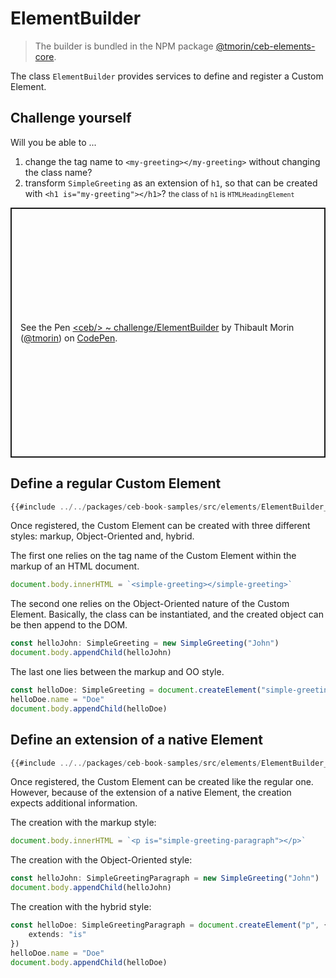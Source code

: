 # ElementBuilder

> The builder is bundled in the NPM package [@tmorin/ceb-elements-core](https://www.npmjs.com/package/@tmorin/ceb-elements-core).

The class `ElementBuilder` provides services to define and register a Custom Element.

## Challenge yourself

Will you be able to ...
1. change the tag name to `<my-greeting></my-greeting>` without changing the class name?
2. transform `SimpleGreeting` as an extension of `h1`, so that can be created with `<h1 is="my-greeting"></h1>`? <small>the class of `h1` is `HTMLHeadingElement`</small>

<p class="codepen" data-height="400" data-theme-id="light" data-default-tab="js,result" data-slug-hash="ExmLwwd" data-editable="true" data-user="tmorin" style="height: 400px; box-sizing: border-box; display: flex; align-items: center; justify-content: center; border: 2px solid; margin: 1em 0; padding: 1em;">
  <span>See the Pen <a href="https://codepen.io/tmorin/pen/ExmLwwd">
  &lt;ceb/&gt; ~ challenge/ElementBuilder</a> by Thibault Morin (<a href="https://codepen.io/tmorin">@tmorin</a>)
  on <a href="https://codepen.io">CodePen</a>.</span>
</p>
<script async src="https://cpwebassets.codepen.io/assets/embed/ei.js"></script>

## Define a regular Custom Element

```typescript
{{#include ../../packages/ceb-book-samples/src/elements/ElementBuilder_register.ts}}
```

Once registered, the Custom Element can be created with three different styles: markup, Object-Oriented and, hybrid.

The first one relies on the tag name of the Custom Element within the markup of an HTML document.

```typescript
document.body.innerHTML = `<simple-greeting></simple-greeting>`
```

The second one relies on the Object-Oriented nature of the Custom Element.
Basically, the class can be instantiated, and the created object can be then append to the DOM.

```typescript
const helloJohn: SimpleGreeting = new SimpleGreeting("John")
document.body.appendChild(helloJohn)
```

The last one lies between the markup and OO style.

```typescript
const helloDoe: SimpleGreeting = document.createElement("simple-greeting")
helloDoe.name = "Doe"
document.body.appendChild(helloDoe)
```

## Define an extension of a native Element

```typescript
{{#include ../../packages/ceb-book-samples/src/elements/ElementBuilder_native.ts}}
```

Once registered, the Custom Element can be created like the regular one.
However, because of the extension of a native Element, the creation expects additional information. 

The creation with the markup style:
```typescript
document.body.innerHTML = `<p is="simple-greeting-paragraph"></p>`
```

The creation with the Object-Oriented style:
```typescript
const helloJohn: SimpleGreetingParagraph = new SimpleGreeting("John")
document.body.appendChild(helloJohn)
```

The creation with the hybrid style:
```typescript
const helloDoe: SimpleGreetingParagraph = document.createElement("p", {
    extends: "is"
})
helloDoe.name = "Doe"
document.body.appendChild(helloDoe)
```
